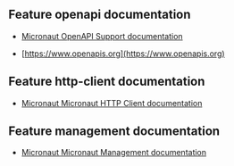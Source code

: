 ## Feature openapi documentation

- [Micronaut OpenAPI Support documentation](https://micronaut-projects.github.io/micronaut-openapi/latest/guide/index.html)

- [https://www.openapis.org](https://www.openapis.org)

## Feature http-client documentation

- [Micronaut Micronaut HTTP Client documentation](https://docs.micronaut.io/latest/guide/index.html#httpClient)

## Feature management documentation

- [Micronaut Micronaut Management documentation](https://docs.micronaut.io/latest/guide/index.html#management)


